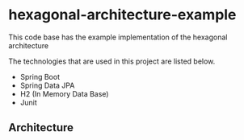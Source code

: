 # hexagonal-architecture-example
This code base has the example implementation of the hexagonal architecture

The technologies that are used in this project are listed below.
-   Spring Boot
-   Spring Data JPA
-   H2 (In Memory Data Base)
-   Junit

## Architecture
 
